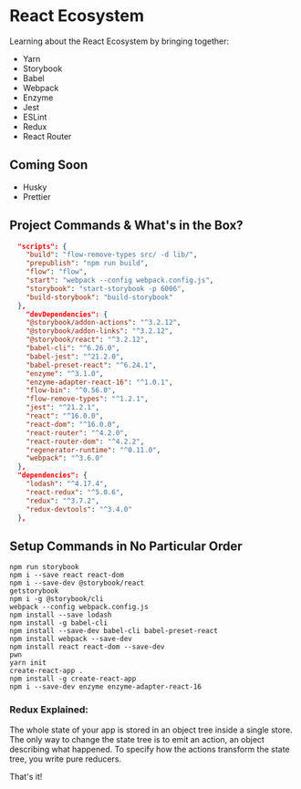 # React Ecosystem

Learning about the React Ecosystem by bringing together:

- Yarn
- Storybook
- Babel
- Webpack
- Enzyme
- Jest
- ESLint
- Redux
- React Router

## Coming Soon
- Husky
- Prettier

## Project Commands & What's in the Box?

``` json
  "scripts": {
    "build": "flow-remove-types src/ -d lib/",
    "prepublish": "npm run build",
    "flow": "flow",
    "start": "webpack --config webpack.config.js",
    "storybook": "start-storybook -p 6006",
    "build-storybook": "build-storybook"
  },
    "devDependencies": {
    "@storybook/addon-actions": "^3.2.12",
    "@storybook/addon-links": "^3.2.12",
    "@storybook/react": "^3.2.12",
    "babel-cli": "^6.26.0",
    "babel-jest": "^21.2.0",
    "babel-preset-react": "^6.24.1",
    "enzyme": "^3.1.0",
    "enzyme-adapter-react-16": "^1.0.1",
    "flow-bin": "^0.56.0",
    "flow-remove-types": "^1.2.1",
    "jest": "^21.2.1",
    "react": "^16.0.0",
    "react-dom": "^16.0.0",
    "react-router": "^4.2.0",
    "react-router-dom": "^4.2.2",
    "regenerator-runtime": "^0.11.0",
    "webpack": "^3.6.0"
  },
  "dependencies": {
    "lodash": "^4.17.4",
    "react-redux": "^5.0.6",
    "redux": "^3.7.2",
    "redux-devtools": "^3.4.0"
  },
```

## Setup Commands in No Particular Order

`npm run storybook`<br>
`npm i --save react react-dom`<br>
`npm i --save-dev @storybook/react`<br>
`getstorybook`<br>
`npm i -g @storybook/cli`<br>
`webpack --config webpack.config.js`<br>
`npm install --save lodash`<br>
`npm install -g babel-cli`<br>
`npm install --save-dev babel-cli babel-preset-react`<br>
`npm install webpack --save-dev`<br>
`npm install react react-dom --save-dev`<br>
`pwn`<br>
`yarn init`<br>
`create-react-app .`<br>
`npm install -g create-react-app`<br>
`npm i --save-dev enzyme enzyme-adapter-react-16`<br>

### Redux Explained:

The whole state of your app is stored in an object tree inside a single store.
The only way to change the state tree is to emit an action, an object describing what happened.
To specify how the actions transform the state tree, you write pure reducers.

That's it!